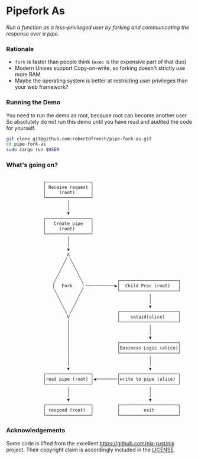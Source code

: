 # Pipefork As
*Run a function as a less-privileged user by forking and communicating the
response over a pipe.*

### Rationale
* `fork` is faster than people think (`exec` is the expensive part of that duo)
* Modern Unixes support Copy-on-write, so forking doesn't strictly use more RAM
* Maybe the operating system is better at restricting user privileges than your web framework?

### Running the Demo
You need to run the demo as root, because root can become another user. So
absolutely do not run this demo until you have read and audited the code for
yourself.

```bash
git clone git@github.com:robertdfrench/pipe-fork-as.git
cd pipe-fork-as
sudo cargo run $USER
```

### What's going on?
```console
                                                                  
              ┌─────────────────┐                                 
              │ Receive request │                                 
              │     (root)      │                                 
              └─────────────────┘                                 
                       │                                          
                       │                                          
                       ▼                                          
              ┌─────────────────┐                                 
              │   Create pipe   │                                 
              │     (root)      │                                 
              └─────────────────┘                                 
                       │                                          
                       │                                          
                       ▼                                          
                       Λ                                          
                      ╱ ╲                                         
                     ╱   ╲                                        
                    ╱     ╲                                       
                   ╱       ╲                                      
                  ╱         ╲             ┌──────────────────────┐
                 ▕   Fork    ▏───────────▶│  Child Proc (root)   │
                  ╲         ╱             └──────────────────────┘
                   ╲       ╱                          │           
                    ╲     ╱                           │           
                     ╲   ╱                            ▼           
                      ╲ ╱                 ┌──────────────────────┐
                       V                  │    setuid(alice)     │
                       │                  └──────────────────────┘
                       │                              │           
                       │                              │           
                       │                              ▼           
                       │                  ┌──────────────────────┐
                       │                  │Business Logic (alice)│
                       │                  └──────────────────────┘
                       │                              │           
                       │                              │           
                       ▼                              ▼           
              ┌─────────────────┐         ┌──────────────────────┐
              │read pipe (root) │◀────────│write to pipe (alice) │
              └─────────────────┘         └──────────────────────┘
                       │                              │           
                       │                              │           
                       ▼                              ▼           
              ┌─────────────────┐         ┌──────────────────────┐
              │ respond (root)  │         │         exit         │
              └─────────────────┘         └──────────────────────┘
```

### Acknowledgements
Some code is lifted from the excellent https://github.com/nix-rust/nix project.
Their copyright claim is accordingly included in the [LICENSE](LICENSE).

